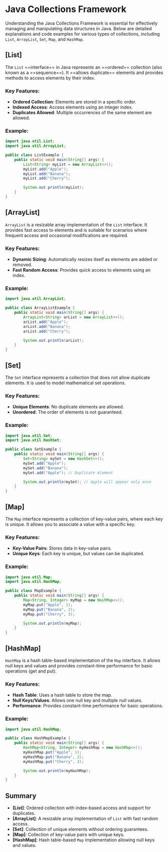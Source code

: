 
# Java Collections Framework

Understanding the Java Collections Framework is essential for effectively managing and manipulating data structures in Java. Below are detailed explanations and code examples for various types of collections, including `List`, `ArrayList`, `Set`, `Map`, and `HashMap`.

## [List]

The `List` ==interface== in Java represents an ==ordered== collection (also known as a ==sequence==). It ==allows duplicate== elements and provides methods to access elements by their index.

### Key Features:
- **Ordered Collection**: Elements are stored in a specific order.
- **Indexed Access**: Access elements using an integer index.
- **Duplicates Allowed**: Multiple occurrences of the same element are allowed.

### Example:
```java
import java.util.List;
import java.util.ArrayList;

public class ListExample {
    public static void main(String[] args) {
        List<String> myList = new ArrayList<>();
        myList.add("Apple");
        myList.add("Banana");
        myList.add("Cherry");

        System.out.println(myList);
    }
}
```

## [ArrayList]

`ArrayList` is a resizable array implementation of the `List` interface. It provides fast access to elements and is suitable for scenarios where frequent access and occasional modifications are required.

### Key Features:
- **Dynamic Sizing**: Automatically resizes itself as elements are added or removed.
- **Fast Random Access**: Provides quick access to elements using an index.

### Example:
```java
import java.util.ArrayList;

public class ArrayListExample {
    public static void main(String[] args) {
        ArrayList<String> arList = new ArrayList<>();
        arList.add("Apple");
        arList.add("Banana");
        arList.add("Cherry");

        System.out.println(arList);
    }
}
```

## [Set]

The `Set` interface represents a collection that does not allow duplicate elements. It is used to model mathematical set operations.

### Key Features:
- **Unique Elements**: No duplicate elements are allowed.
- **Unordered**: The order of elements is not guaranteed.

### Example:
```java
import java.util.Set;
import java.util.HashSet;

public class SetExample {
    public static void main(String[] args) {
        Set<String> mySet = new HashSet<>();
        mySet.add("Apple");
        mySet.add("Banana");
        mySet.add("Apple"); // Duplicate element

        System.out.println(mySet); // Apple will appear only once
    }
}
```

## [Map]

The `Map` interface represents a collection of key-value pairs, where each key is unique. It allows you to associate a value with a specific key.

### Key Features:
- **Key-Value Pairs**: Stores data in key-value pairs.
- **Unique Keys**: Each key is unique, but values can be duplicated.

### Example:
```java
import java.util.Map;
import java.util.HashMap;

public class MapExample {
    public static void main(String[] args) {
        Map<String, Integer> myMap = new HashMap<>();
        myMap.put("Apple", 1);
        myMap.put("Banana", 2);
        myMap.put("Cherry", 3);

        System.out.println(myMap);
    }
}
```

## [HashMap]

`HashMap` is a hash table-based implementation of the `Map` interface. It allows null keys and values and provides constant-time performance for basic operations (get and put).

### Key Features:

- **Hash Table**: Uses a hash table to store the map.
- **Null Keys/Values**: Allows one null key and multiple null values.
- **Performance**: Provides constant-time performance for basic operations.

### Example:
```java
import java.util.HashMap;

public class HashMapExample {
    public static void main(String[] args) {
        HashMap<String, Integer> myHashMap = new HashMap<>();
        myHashMap.put("Apple", 1);
        myHashMap.put("Banana", 2);
        myHashMap.put("Cherry", 3);

        System.out.println(myHashMap);
    }
}
```

## Summary

- **[List]**: Ordered collection with index-based access and support for duplicates.
- **[ArrayList]**: A resizable array implementation of `List` with fast random access.
- **[Set]**: Collection of unique elements without ordering guarantees.
- **[Map]**: Collection of key-value pairs with unique keys.
- **[HashMap]**: Hash table-based `Map` implementation allowing null keys and values.



